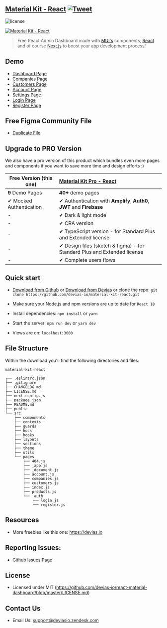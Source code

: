 ## [Material Kit - React](https://material-kit-react.devias.io/) [![Tweet](https://img.shields.io/twitter/url/http/shields.io.svg?style=social&logo=twitter)](https://twitter.com/intent/tweet?text=%F0%9F%9A%A8Devias%20Freebie%20Alert%20-%20An%20awesome%20ready-to-use%20register%20page%20made%20with%20%23material%20%23react%0D%0Ahttps%3A%2F%2Fdevias.io%20%23createreactapp%20%23devias%20%23material%20%23freebie%20%40devias-io)

![license](https://img.shields.io/badge/license-MIT-blue.svg)

[![Material Kit - React](https://github.com/devias-io/material-kit-react/blob/main/public/assets/thumbnail.png)](https://material-kit-react.devias.io/)

> Free React Admin Dashboard made with [MUI's](https://mui.com/?ref=devias-io)
> components, [React](https://reactjs.org/?ref=devias-io) and of
> course [Next.js](https://github.com/vercel/next.js/?ref=devias-io) to boost your app development
> process!

## Demo

- [Dashboard Page](https://material-kit-react.devias.io)
- [Companies Page](https://material-kit-react.devias.io/companies)
- [Customers Page](https://material-kit-react.devias.io/customers)
- [Account Page](https://material-kit-react.devias.io/account)
- [Settings Page](https://material-kit-react.devias.io/settings)
- [Login Page](https://material-kit-react.devias.io/auth/login)
- [Register Page](https://material-kit-react.devias.io/auth/register)

## Free Figma Community File

- [Duplicate File](https://www.figma.com/file/b3L1Np4RYiicZAOMopHNkm/Devias-Dashboard-Design-Library-Kit)

## Upgrade to PRO Version

We also have a pro version of this product which bundles even more pages and components if you want
to save more time and design efforts :)

| Free Version (this one) | [Material Kit Pro - React](https://mui.com/store/items/devias-kit-pro/)  |
|-------------------------|:-------------------------------------------------------------------------|
| **9** Demo Pages        | **40+** demo pages                                                       
| ✔ Mocked Authentication | ✔ Authentication with **Amplify**, **Auth0**, **JWT** and **Firebase**   
| -                       | ✔ Dark & light mode                                                      
| -                       | ✔ CRA version                                                            
| -                       | ✔ TypeScript version - for Standard Plus and Extended license            
| -                       | ✔ Design files (sketch & figma) - for Standard Plus and Extended license 
| -                       | ✔ Complete users flows                                                   

## Quick start

- [Download from Github](https://github.com/devias-io/material-kit-react/archive/master.zip)
  or [Download from Devias](https://devias.io/products/material-kit-react) or clone the
  repo: `git clone https://github.com/devias-io/material-kit-react.git`

- Make sure your Node.js and npm versions are up to date for `React 18`

- Install dependencies: `npm install` or `yarn`

- Start the server: `npm run dev` or `yarn dev`

- Views are on: `localhost:3000`

## File Structure

Within the download you'll find the following directories and files:

```
material-kit-react

┌── .eslintrc.json
├── .gitignore
├── CHANGELOG.md
├── LICENSE.md
├── next.config.js
├── package.json
├── README.md
├── public
└── src
	├── components
	├── contexts
	├── guards
	├── hocs
	├── hooks
	├── layouts
	├── sections
	├── theme
	├── utils
	└── pages
		├── 404.js
		├── _app.js
		├── _document.js
		├── account.js
		├── companies.js
		├── customers.js
		├── index.js
		├── products.js
		└──  auth
			├── login.js
			└── register.js
```

## Resources

- More freebies like this one: <https://devias.io>

## Reporting Issues:

- [Github Issues Page](https://github.com/devias-io/react-material-dashboard/issues?ref=devias-io)

## License

- Licensed under MIT (https://github.com/devias-io/react-material-dashboard/blob/master/LICENSE.md)

## Contact Us

- Email Us: support@deviasio.zendesk.com
